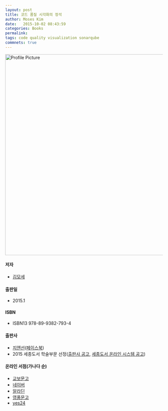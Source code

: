 ```yaml
---
layout: post
title: 코드 품질 시각화의 정석
author: Moses Kim
date:   2015-10-02 08:43:59
categories: Books
permalink: 
tags: code quality visualization sonarqube
commnets: true
---
```


<img src="{{ site.baseurl }}assets/books/sonarqube.jpg" title="Profile Picture" class="profile" width="640">

#### 저자
- [김모세](/about)

#### 출판일
- 2015.1

#### ISBN
- ISBN13 978-89-9382-793-4

#### 출판사
- [지앤선](http://jinson.tistory.com/)([페이스북](https://www.facebook.com/JiandSon))
- 2015 세종도서 학술부문 선정([출판사 공고](http://jinson.tistory.com/273), [세종도서 온라인 시스템 공고](http://bookapply.kpipa.or.kr/front/board.act?BID=1BI4DJHy9H&BCA=&CMD=v&BRD000=3603&PAG=0))

#### 온라인 서점(가나다 순)
- [교보문고](http://www.kyobobook.co.kr/product/detailViewKor.laf?ejkGb=KOR&mallGb=KOR&barcode=9788993827934&orderClick=LEA&Kc=)
- [네이버](http://book.naver.com/bookdb/book_detail.nhn?bid=8733236)
- [알라딘](http://www.aladin.co.kr/shop/wproduct.aspx?ItemId=52412312)
- [영풍문고](http://www.ypbooks.co.kr/m_detail_view.yp?code=100578379&header_nav=01)
- [yes24](http://www.yes24.com/24/Goods/16370970?Acode=101)
